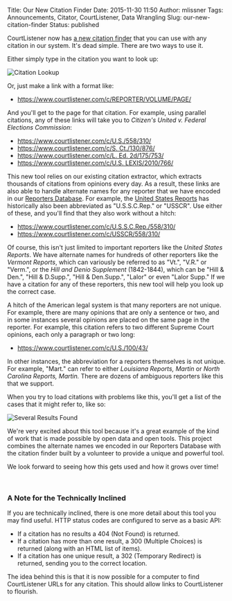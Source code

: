 Title: Our New Citation Finder
Date: 2015-11-30 11:50
Author: mlissner
Tags: Announcements, Citator, CourtListener, Data Wrangling
Slug: our-new-citation-finder
Status: published

CourtListener now has [a new citation finder][1] that you can use with any
citation in our system. It's dead simple. There are two ways to use it.

Either simply type in the citation you want to look up:

![Citation Lookup]({filename}/images/citation-lookup.png)

Or, just make a link with a format like:

-   https://www.courtlistener.com/c/REPORTER/VOLUME/PAGE/

And you'll get to the page for that citation. For example, using
parallel citations, any of these links will take you to *Citizen's
United v. Federal Elections Commission*:

-   [https://www.courtlistener.com/c/<span
    class="meta-data-value">U.S./558/310/</span>](https://www.courtlistener.com/c/U.S./558/310/)
-   [<span class="meta-data-value">https://www.courtlistener.com/c/S.
    Ct./130/876/</span>](https://www.courtlistener.com/c/S.%20Ct./130/876/)
-   [https://www.courtlistener.com/c/<span class="meta-data-value">L.
    Ed.
    2d/175/753/</span>](https://www.courtlistener.com/c/L.%20Ed.%202d/175/753/)
-   <span class="meta-data-value">[https://www.courtlistener.com/c/U.S.
    LEXIS/2010/766/](https://www.courtlistener.com/c/U.S.%20LEXIS/2010/766/)</span>

This new tool relies on our existing citation extractor, which extracts thousands of citations from opinions every day. As a result, these links are also able to handle alternate names for any reporter that we have encoded in our [Reporters Database][rdb]. For example, the [United States Reports][usr] has historically also been abbreviated as "U.S.S.C.Rep." or "USSCR". Use either of these, and you'll find that they also work without a hitch:

-   <https://www.courtlistener.com/c/U.S.S.C.Rep./558/310/>
-   <https://www.courtlistener.com/c/USSCR/558/310/>

Of course, this isn't just limited to important reporters like the *United States Reports*. We have alternate names for hundreds of other reporters like the *Vermont Reports*, which can variously be referred to as "Vt.", "V.R." or "Verm.", or the *Hill and Denio Supplement* (1842-1844), which can be "Hill & Den.", "Hill & D.Supp.", "Hill & Den.Supp.", "Lalor" or even "Lalor Supp." If we have a citation for any of these reporters, this new tool will help you look up the correct case.

A hitch of the American legal system is that many reporters are not
unique. For example, there are many opinions that are only a sentence or
two, and in some instances several opinions are placed on the same page
in the reporter. For example, this citation refers to two different
Supreme Court opinions, each only a paragraph or two long:

-   <https://www.courtlistener.com/c/U.S./100/43/>

In other instances, the abbreviation for a reporters themselves is not
unique. For example, "Mart." can refer to either *Louisiana Reports,
Martin* or *North Carolina Reports, Martin.* There are dozens of
ambiguous reporters like this that we support.

When you try to load citations with problems like this, you'll get a
list of the cases that it might refer to, like so:

![Several Results
Found]({filename}/images/Screenshot-from-2015-11-30-102734.png)

We're very excited about this tool because it's a great example of the
kind of work that is made possible by open data and open tools. This
project combines the alternate names we encoded in our Reporters
Database with the citation finder built by a volunteer to provide a
unique and powerful tool.

We look forward to seeing how this gets used and how it grows over time!

 

### A Note for the Technically Inclined

If you are technically inclined, there is one more detail about this
tool you may find useful. HTTP status codes are configured to serve as a
basic API:

-   If a citation has no results a 404 (Not Found) is returned.
-   If a citation has more than one result, a 300 (Multiple Choices) is
    returned (along with an HTML list of items).
-   If a citation has one unique result, a 302 (Temporary Redirect) is
    returned, sending you to the correct location.

The idea behind this is that it is now possible for a computer to find
CourtListener URLs for any citation. This should allow links to
CourtListener to flourish.

[1]: https://www.courtlistener.com/c/
[rdb]: https://github.com/freelawproject/reporters-db
[usr]: https://en.wikipedia.org/wiki/United_States_Reports
